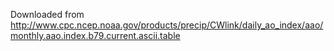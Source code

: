 Downloaded from 
http://www.cpc.ncep.noaa.gov/products/precip/CWlink/daily_ao_index/aao/monthly.aao.index.b79.current.ascii.table
